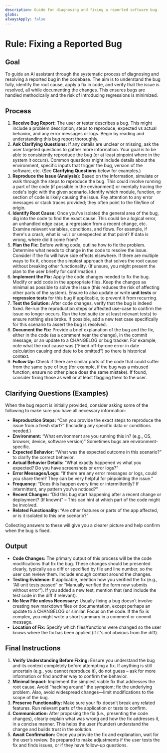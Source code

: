```yaml
---
description: Guide for diagnosing and fixing a reported software bug
globs:
alwaysApply: false
---
```


# Rule: Fixing a Reported Bug

## Goal

To guide an AI assistant through the systematic process of diagnosing and resolving a reported bug in the codebase. The aim is to understand the bug fully, identify the root cause, apply a fix in code, and verify that the issue is resolved, all while documenting the changes. This ensures bugs are handled methodically and the risk of introducing regressions is minimized.

## Process

1. **Receive Bug Report:** The user or tester describes a bug. This might include a problem description, steps to reproduce, expected vs actual behavior, and any error messages or logs. Begin by reading and understanding this bug report thoroughly.
2. **Ask Clarifying Questions:** If any details are unclear or missing, ask the user targeted questions to gather more information. Your goal is to be able to consistently reproduce the bug (or at least pinpoint where in the system it occurs). Common questions might include details about the environment, specific inputs that trigger the bug, version of the software, etc. (See **Clarifying Questions** below for examples.)
3. **Reproduce the Issue (Analysis):** Based on the information, simulate or walk through the steps to reproduce the bug. This could involve running a part of the code (if possible in the environment) or mentally tracing the code's logic with the given scenario. Identify which module, function, or section of code is likely causing the issue. Pay attention to any error messages or stack traces provided; they often point to the file/line of origin.
4. **Identify Root Cause:** Once you've isolated the general area of the bug, dig into the code to find the exact cause. This could be a logical error, an unhandled edge case, a regression from a recent change, etc. Examine relevant variables, conditions, and flows. For example, if there's a crash, what is `null` or unexpected at that point? If data is wrong, where did it come from?
5. **Plan the Fix:** Before writing code, outline how to fix the problem. Determine what needs to change in the code to resolve the issue. Consider if the fix will have side effects elsewhere. If there are multiple ways to fix it, choose the simplest approach that solves the root cause without breaking other functionality. (If unsure, you might present the plan to the user briefly for confirmation.)
6. **Implement the Fix:** Apply the code changes needed to fix the bug. Modify or add code in the appropriate files. Keep the changes as minimal as possible to solve the issue (this reduces the risk of affecting other parts of the system). Ensure to also update or write **unit tests** or **regression tests** for this bug if applicable, to prevent it from recurring.
7. **Test the Solution:** After code changes, verify that the bug is indeed fixed. Re-run the reproduction steps or affected use-case to confirm the issue no longer occurs. Run the test suite (or at least relevant tests) to ensure nothing else broke. If possible, add a new test case specifically for this scenario to assert the bug is resolved.
8. **Document the Fix:** Provide a brief explanation of the bug and the fix, either in the code (as a comment near the change), in the commit message, or an update to a CHANGELOG or bug tracker. For example, note what the root cause was (“Fixed off-by-one error in date calculation causing end date to be omitted”) so there is historical context.
9. **Follow Up:** Check if there are similar parts of the code that could suffer from the same type of bug (for example, if the bug was a misused function, ensure no other place does the same mistake). If found, consider fixing those as well or at least flagging them to the user.

## Clarifying Questions (Examples)

When the bug report is initially provided, consider asking some of the following to make sure you have all necessary information:
- **Reproduction Steps:** “Can you provide the exact steps to reproduce the issue from a fresh start?” (Including any specific data or conditions needed.)
- **Environment:** “What environment are you running this in? (e.g., OS, browser, device, software version)” Sometimes bugs are environment-specific.
- **Expected Behavior:** “What was the expected outcome in this scenario?” to clarify the correct behavior.
- **Actual Behavior Details:** “What exactly happened vs what you expected? Do you have screenshots or error logs?”
- **Error Messages/Logs:** “If there are any error messages or logs, could you share them? They can be very helpful for pinpointing the issue.”
- **Frequency:** “Does this happen every time or intermittently? If intermittent, any pattern you’ve noticed?”
- **Recent Changes:** “Did this bug start happening after a recent change or deployment? (If known)” – This can hint at which part of the code might be involved.
- **Related Functionality:** “Are other features or parts of the app affected, or is it isolated to this one scenario?”

Collecting answers to these will give you a clearer picture and help confirm when the bug is fixed.

## Output

- **Code Changes:** The primary output of this process will be the code modifications that fix the bug. These changes should be presented clearly, typically as a diff or specified by file and line number, so the user can review them. Include enough context around the changes.
- **Testing Evidence:** If applicable, mention how you verified the fix (e.g., “All unit tests passed” or “Manually verified the form now submits without error”). If you added a new test, mention that (and include the test code in the diff if relevant).
- **No New File unless Necessary:** Usually fixing a bug doesn’t involve creating new markdown files or documentation, except perhaps an update to a CHANGELOG or similar. Focus on the code. If the fix is complex, you might write a short summary in a comment or commit message.
- **Location of Fix:** Specify which files/functions were changed so the user knows where the fix has been applied (if it's not obvious from the diff).

## Final Instructions

1. **Verify Understanding Before Fixing:** Ensure you understand the bug and its context completely before attempting a fix. If anything is still uncertain (e.g., you cannot reproduce it), do not guess – ask for more information or find another way to confirm the behavior.
2. **Minimal Impact:** Implement the simplest viable fix that addresses the root cause. Avoid “hacking around” the symptom; fix the underlying problem. Also, avoid widespread changes—limit modifications to the scope of the bug.
3. **Preserve Functionality:** Make sure your fix doesn’t break any related features. Run relevant parts of the application or tests to confirm.
4. **Communication:** After proposing the fix (i.e., presenting the code changes), clearly explain what was wrong and how the fix addresses it, in a concise manner. This helps the user (founder) understand the change and builds trust in the solution.
5. **Await Confirmation:** Once you provide the fix and explanation, wait for the user’s review. Be prepared to make adjustments if the user tests the fix and finds issues, or if they have follow-up questions.
